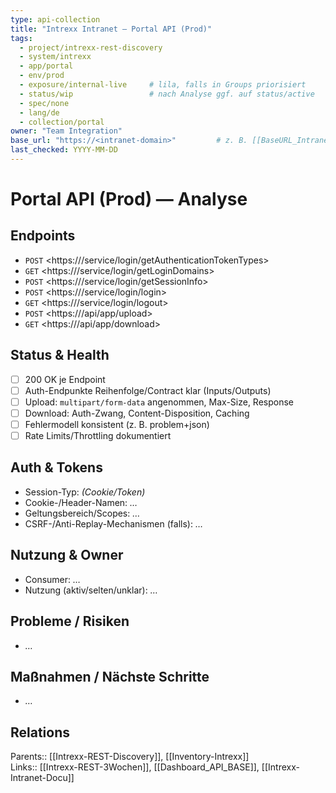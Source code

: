 ```yaml
---
type: api-collection
title: "Intrexx Intranet — Portal API (Prod)"
tags:
  - project/intrexx-rest-discovery
  - system/intrexx
  - app/portal
  - env/prod
  - exposure/internal-live     # lila, falls in Groups priorisiert
  - status/wip                 # nach Analyse ggf. auf status/active
  - spec/none
  - lang/de
  - collection/portal
owner: "Team Integration"
base_url: "https://<intranet-domain>"         # z. B. [[BaseURL_Intranet]]
last_checked: YYYY-MM-DD
---
```


# Portal API (Prod) — Analyse

## Endpoints
- `POST` <https://<intranet-domain>/service/login/getAuthenticationTokenTypes>
- `GET` <https://<intranet-domain>/service/login/getLoginDomains>
- `POST` <https://<intranet-domain>/service/login/getSessionInfo>
- `POST` <https://<intranet-domain>/service/login/login>
- `GET` <https://<intranet-domain>/service/login/logout>
- `POST` <https://<intranet-domain>/api/app/upload>
- `GET`  <https://<intranet-domain>/api/app/download>

## Status & Health
- [ ] 200 OK je Endpoint
- [ ] Auth-Endpunkte Reihenfolge/Contract klar (Inputs/Outputs)
- [ ] Upload: `multipart/form-data` angenommen, Max-Size, Response
- [ ] Download: Auth-Zwang, Content-Disposition, Caching
- [ ] Fehlermodell konsistent (z. B. problem+json)
- [ ] Rate Limits/Throttling dokumentiert

## Auth & Tokens
- Session-Typ: _(Cookie/Token)_  
- Cookie-/Header-Namen: _…_  
- Geltungsbereich/Scopes: _…_  
- CSRF-/Anti-Replay-Mechanismen (falls): _…_

## Nutzung & Owner
- Consumer: _…_  
- Nutzung (aktiv/selten/unklar): _…_

## Probleme / Risiken
- _…_

## Maßnahmen / Nächste Schritte
- _…_

## Relations
Parents:: [[Intrexx-REST-Discovery]], [[Inventory-Intrexx]]  
Links:: [[Intrexx-REST-3Wochen]], [[Dashboard_API_BASE]], [[Intrexx-Intranet-Docu]]
